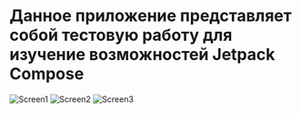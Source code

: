 # Данное приложение представляет собой тестовую работу для изучение возможностей Jetpack Compose

![Screen1](./Screenshot/scr1.jpg)
![Screen2](./Screenshot/scr2.jpg)
![Screen3](./Screenshot/scr3.jpg)